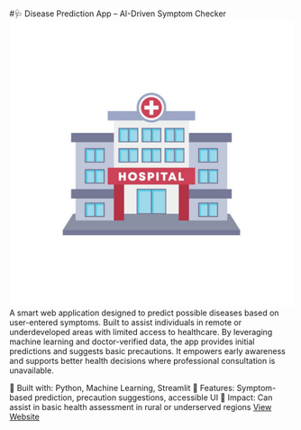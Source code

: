 #🩺 Disease Prediction App – AI-Driven Symptom Checker
![App Screenshot](istockphoto-1524913019-612x612.jpg)
A smart web application designed to predict possible diseases based on user-entered symptoms. Built to assist individuals in remote or underdeveloped areas with limited access to healthcare. By leveraging machine learning and doctor-verified data, the app provides initial predictions and suggests basic precautions. It empowers early awareness and supports better health decisions where professional consultation is unavailable.

🔹 Built with: Python, Machine Learning, Streamlit
🔹 Features: Symptom-based prediction, precaution suggestions, accessible UI
🔹 Impact: Can assist in basic health assessment in rural or underserved regions
[View Website](https://ai-powered-disease-prediction-6396gr7cnvuns6ce6ocjve.streamlit.app/)

